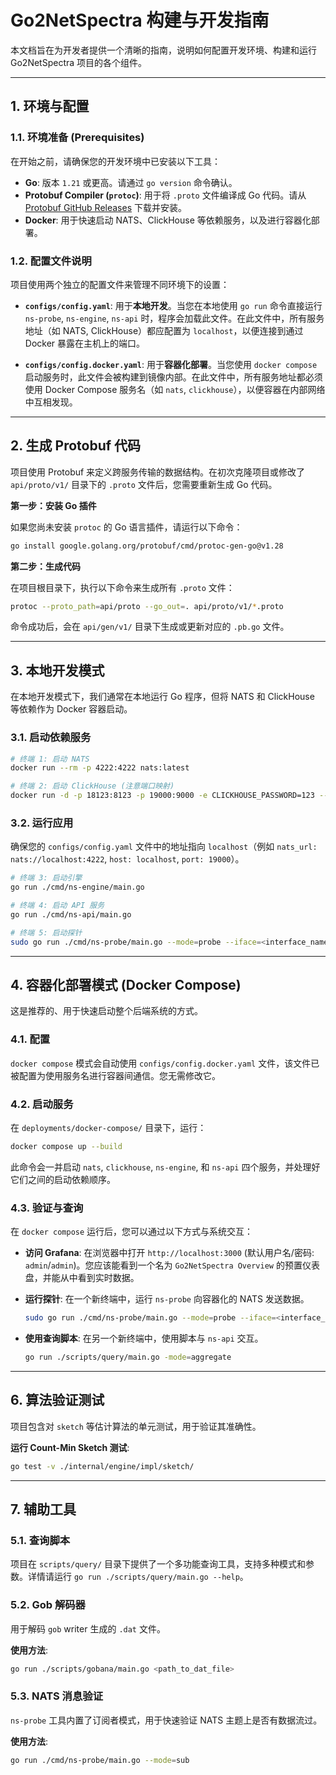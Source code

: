 # Go2NetSpectra 构建与开发指南

本文档旨在为开发者提供一个清晰的指南，说明如何配置开发环境、构建和运行 Go2NetSpectra 项目的各个组件。

---

## 1. 环境与配置

### 1.1. 环境准备 (Prerequisites)

在开始之前，请确保您的开发环境中已安装以下工具：

- **Go**: 版本 `1.21` 或更高。请通过 `go version` 命令确认。
- **Protobuf Compiler (`protoc`)**: 用于将 `.proto` 文件编译成 Go 代码。请从 [Protobuf GitHub Releases](https://github.com/protocolbuffers/protobuf/releases) 下载并安装。
- **Docker**: 用于快速启动 NATS、ClickHouse 等依赖服务，以及进行容器化部署。

### 1.2. 配置文件说明

项目使用两个独立的配置文件来管理不同环境下的设置：

- **`configs/config.yaml`**: 用于**本地开发**。当您在本地使用 `go run` 命令直接运行 `ns-probe`, `ns-engine`, `ns-api` 时，程序会加载此文件。在此文件中，所有服务地址（如 NATS, ClickHouse）都应配置为 `localhost`，以便连接到通过 Docker 暴露在主机上的端口。

- **`configs/config.docker.yaml`**: 用于**容器化部署**。当您使用 `docker compose` 启动服务时，此文件会被构建到镜像内部。在此文件中，所有服务地址都必须使用 Docker Compose 服务名（如 `nats`, `clickhouse`），以便容器在内部网络中互相发现。

---

## 2. 生成 Protobuf 代码

项目使用 Protobuf 来定义跨服务传输的数据结构。在初次克隆项目或修改了 `api/proto/v1/` 目录下的 `.proto` 文件后，您需要重新生成 Go 代码。

**第一步：安装 Go 插件**

如果您尚未安装 `protoc` 的 Go 语言插件，请运行以下命令：
```sh
go install google.golang.org/protobuf/cmd/protoc-gen-go@v1.28
```

**第二步：生成代码**

在项目根目录下，执行以下命令来生成所有 `.proto` 文件：
```sh
protoc --proto_path=api/proto --go_out=. api/proto/v1/*.proto
```

命令成功后，会在 `api/gen/v1/` 目录下生成或更新对应的 `.pb.go` 文件。

---

## 3. 本地开发模式

在本地开发模式下，我们通常在本地运行 Go 程序，但将 NATS 和 ClickHouse 等依赖作为 Docker 容器启动。

### 3.1. 启动依赖服务

```sh
# 终端 1: 启动 NATS
docker run --rm -p 4222:4222 nats:latest

# 终端 2: 启动 ClickHouse (注意端口映射)
docker run -d -p 18123:8123 -p 19000:9000 -e CLICKHOUSE_PASSWORD=123 --name some-clickhouse-server --ulimit nofile=262144:262144 clickhouse/clickhouse-server
```

### 3.2. 运行应用

确保您的 `configs/config.yaml` 文件中的地址指向 `localhost`（例如 `nats_url: nats://localhost:4222`, `host: localhost`, `port: 19000`）。

```sh
# 终端 3: 启动引擎
go run ./cmd/ns-engine/main.go

# 终端 4: 启动 API 服务
go run ./cmd/ns-api/main.go

# 终端 5: 启动探针
sudo go run ./cmd/ns-probe/main.go --mode=probe --iface=<interface_name>
```

---

## 4. 容器化部署模式 (Docker Compose)

这是推荐的、用于快速启动整个后端系统的方式。

### 4.1. 配置

`docker compose` 模式会自动使用 `configs/config.docker.yaml` 文件，该文件已被配置为使用服务名进行容器间通信。您无需修改它。

### 4.2. 启动服务

在 `deployments/docker-compose/` 目录下，运行：
```sh
docker compose up --build
```

此命令会一并启动 `nats`, `clickhouse`, `ns-engine`, 和 `ns-api` 四个服务，并处理好它们之间的启动依赖顺序。

### 4.3. 验证与查询

在 `docker compose` 运行后，您可以通过以下方式与系统交互：

*   **访问 Grafana**: 在浏览器中打开 `http://localhost:3000` (默认用户名/密码: `admin`/`admin`)。您应该能看到一个名为 `Go2NetSpectra Overview` 的预置仪表盘，并能从中看到实时数据。

*   **运行探针**: 在一个新终端中，运行 `ns-probe` 向容器化的 NATS 发送数据。
    ```sh
    sudo go run ./cmd/ns-probe/main.go --mode=probe --iface=<interface_name>
    ```

*   **使用查询脚本**: 在另一个新终端中，使用脚本与 `ns-api` 交互。
    ```sh
    go run ./scripts/query/main.go -mode=aggregate
    ```

---

## 6. 算法验证测试

项目包含对 `sketch` 等估计算法的单元测试，用于验证其准确性。

**运行 Count-Min Sketch 测试**:
```sh
go test -v ./internal/engine/impl/sketch/
```

---

## 7. 辅助工具

### 5.1. 查询脚本

项目在 `scripts/query/` 目录下提供了一个多功能查询工具，支持多种模式和参数。详情请运行 `go run ./scripts/query/main.go --help`。

### 5.2. Gob 解码器

用于解码 `gob` writer 生成的 `.dat` 文件。

**使用方法**:
```sh
go run ./scripts/gobana/main.go <path_to_dat_file>
```

### 5.3. NATS 消息验证

`ns-probe` 工具内置了订阅者模式，用于快速验证 NATS 主题上是否有数据流过。

**使用方法**:
```sh
go run ./cmd/ns-probe/main.go --mode=sub
```
